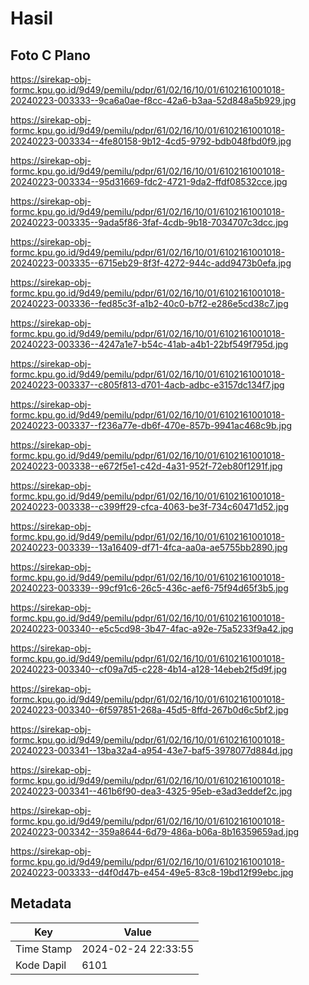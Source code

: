 # Hasil

## Foto C Plano

https://sirekap-obj-formc.kpu.go.id/9d49/pemilu/pdpr/61/02/16/10/01/6102161001018-20240223-003333--9ca6a0ae-f8cc-42a6-b3aa-52d848a5b929.jpg

https://sirekap-obj-formc.kpu.go.id/9d49/pemilu/pdpr/61/02/16/10/01/6102161001018-20240223-003334--4fe80158-9b12-4cd5-9792-bdb048fbd0f9.jpg

https://sirekap-obj-formc.kpu.go.id/9d49/pemilu/pdpr/61/02/16/10/01/6102161001018-20240223-003334--95d31669-fdc2-4721-9da2-ffdf08532cce.jpg

https://sirekap-obj-formc.kpu.go.id/9d49/pemilu/pdpr/61/02/16/10/01/6102161001018-20240223-003335--9ada5f86-3faf-4cdb-9b18-7034707c3dcc.jpg

https://sirekap-obj-formc.kpu.go.id/9d49/pemilu/pdpr/61/02/16/10/01/6102161001018-20240223-003335--6715eb29-8f3f-4272-944c-add9473b0efa.jpg

https://sirekap-obj-formc.kpu.go.id/9d49/pemilu/pdpr/61/02/16/10/01/6102161001018-20240223-003336--fed85c3f-a1b2-40c0-b7f2-e286e5cd38c7.jpg

https://sirekap-obj-formc.kpu.go.id/9d49/pemilu/pdpr/61/02/16/10/01/6102161001018-20240223-003336--4247a1e7-b54c-41ab-a4b1-22bf549f795d.jpg

https://sirekap-obj-formc.kpu.go.id/9d49/pemilu/pdpr/61/02/16/10/01/6102161001018-20240223-003337--c805f813-d701-4acb-adbc-e3157dc134f7.jpg

https://sirekap-obj-formc.kpu.go.id/9d49/pemilu/pdpr/61/02/16/10/01/6102161001018-20240223-003337--f236a77e-db6f-470e-857b-9941ac468c9b.jpg

https://sirekap-obj-formc.kpu.go.id/9d49/pemilu/pdpr/61/02/16/10/01/6102161001018-20240223-003338--e672f5e1-c42d-4a31-952f-72eb80f1291f.jpg

https://sirekap-obj-formc.kpu.go.id/9d49/pemilu/pdpr/61/02/16/10/01/6102161001018-20240223-003338--c399ff29-cfca-4063-be3f-734c60471d52.jpg

https://sirekap-obj-formc.kpu.go.id/9d49/pemilu/pdpr/61/02/16/10/01/6102161001018-20240223-003339--13a16409-df71-4fca-aa0a-ae5755bb2890.jpg

https://sirekap-obj-formc.kpu.go.id/9d49/pemilu/pdpr/61/02/16/10/01/6102161001018-20240223-003339--99cf91c6-26c5-436c-aef6-75f94d65f3b5.jpg

https://sirekap-obj-formc.kpu.go.id/9d49/pemilu/pdpr/61/02/16/10/01/6102161001018-20240223-003340--e5c5cd98-3b47-4fac-a92e-75a5233f9a42.jpg

https://sirekap-obj-formc.kpu.go.id/9d49/pemilu/pdpr/61/02/16/10/01/6102161001018-20240223-003340--cf09a7d5-c228-4b14-a128-14ebeb2f5d9f.jpg

https://sirekap-obj-formc.kpu.go.id/9d49/pemilu/pdpr/61/02/16/10/01/6102161001018-20240223-003340--6f597851-268a-45d5-8ffd-267b0d6c5bf2.jpg

https://sirekap-obj-formc.kpu.go.id/9d49/pemilu/pdpr/61/02/16/10/01/6102161001018-20240223-003341--13ba32a4-a954-43e7-baf5-3978077d884d.jpg

https://sirekap-obj-formc.kpu.go.id/9d49/pemilu/pdpr/61/02/16/10/01/6102161001018-20240223-003341--461b6f90-dea3-4325-95eb-e3ad3eddef2c.jpg

https://sirekap-obj-formc.kpu.go.id/9d49/pemilu/pdpr/61/02/16/10/01/6102161001018-20240223-003342--359a8644-6d79-486a-b06a-8b16359659ad.jpg

https://sirekap-obj-formc.kpu.go.id/9d49/pemilu/pdpr/61/02/16/10/01/6102161001018-20240223-003333--d4f0d47b-e454-49e5-83c8-19bd12f99ebc.jpg


## Metadata

| Key        | Value               |
| ---------- | ------------------- |
| Time Stamp | 2024-02-24 22:33:55 |
| Kode Dapil | 6101                |



